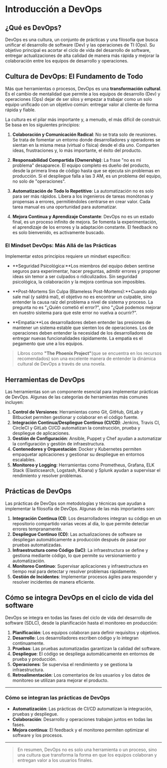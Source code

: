 # **Introducción a DevOps**

## **¿Qué es DevOps?**

DevOps es una cultura, un conjunto de prácticas y una filosofía que busca unificar el desarrollo de software (Dev) y las operaciones de TI (Ops). Su objetivo principal es acortar el ciclo de vida del desarrollo de software, entregar actualizaciones de alta calidad de manera más rápida y mejorar la colaboración entre los equipos de desarrollo y operaciones.

## **Cultura de DevOps: El Fundamento de Todo**

Más que herramientas o procesos, DevOps es una **transformación cultural**. Es el cambio de mentalidad que permite a los equipos de desarrollo (Dev) y operaciones (Ops) dejar de ser silos y empezar a trabajar como un solo equipo unificado con un objetivo común: entregar valor al cliente de forma rápida y fiable.

La cultura es el pilar más importante y, a menudo, el más difícil de construir. Se basa en los siguientes principios:

1. **Colaboración y Comunicación Radical**: No se trata solo de reuniones. Se trata de fomentar un entorno donde desarrolladores y operadores se sientan en la misma mesa (virtual o física) desde el día uno. Comparten ideas, frustraciones y, lo más importante, el éxito del producto.

2. **Responsabilidad Compartida (Ownership)**: La frase "no es mi problema" desaparece. El equipo completo es dueño del producto, desde la primera línea de código hasta que se ejecuta sin problemas en producción. Si el despliegue falla a las 3 AM, es un problema del equipo, no solo de "operaciones".

3. **Automatización de Todo lo Repetitivo**: La automatización no es solo para ser más rápidos. Libera a los ingenieros de tareas monótonas y propensas a errores, permitiéndoles centrarse en crear valor. Cada tarea manual es una oportunidad para automatizar.

4. **Mejora Continua y Aprendizaje Constante**: DevOps no es un estado final, es un proceso infinito de mejora. Se fomenta la experimentación, el aprendizaje de los errores y la adaptación constante. El feedback no es solo bienvenido, es activamente buscado.

### **El Mindset DevOps: Más Allá de las Prácticas**

Implementar estos principios requiere un mindset específico:

-   **Seguridad Psicológica:**Los miembros del equipo deben sentirse seguros para experimentar, hacer preguntas, admitir errores y proponer ideas sin temor a ser culpados o ridiculizados. Sin seguridad psicológica, la colaboración y la mejora continua son imposibles.

-   **Post-Mortems Sin Culpa (Blameless Post-Mortems):**Cuando algo sale mal (y saldrá mal), el objetivo no es encontrar un culpable, sino entender la causa raíz del problema a nivel de sistema y proceso. La pregunta no es "¿Quién cometió el error?", sino "¿Qué podemos mejorar en nuestro sistema para que este error no vuelva a ocurrir?".

-   **Empatía:**Los desarrolladores deben entender las presiones de mantener un sistema estable que sienten los de operaciones. Los de operaciones deben entender la necesidad de los desarrolladores de entregar nuevas funcionalidades rápidamente. La empatía es el pegamento que une a los equipos.

> Libros como **"The Phoenix Project"**(que se encuentra en los recursos recomendados) son una excelente manera de entender la dinámica cultural de DevOps a través de una novela.

## **Herramientas de DevOps**

Las herramientas son un componente esencial para implementar prácticas de DevOps. Algunas de las categorías de herramientas más comunes incluyen:

1. **Control de Versiones**: Herramientas como Git, GitHub, GitLab y Bitbucket permiten gestionar y colaborar en el código fuente.
2. **Integración Continua/Despliegue Continuo (CI/CD)**: Jenkins, Travis CI, CircleCI y GitLab CI/CD automatizan la construcción, prueba y despliegue de aplicaciones.
3. **Gestión de Configuración**: Ansible, Puppet y Chef ayudan a automatizar la configuración y gestión de infraestructura.
4. **Contenedores y Orquestación**: Docker y Kubernetes permiten empaquetar aplicaciones y gestionar su despliegue en entornos escalables.
5. **Monitoreo y Logging**: Herramientas como Prometheus, Grafana, ELK Stack (Elasticsearch, Logstash, Kibana) y Splunk ayudan a supervisar el rendimiento y resolver problemas.

## **Prácticas de DevOps**

Las prácticas de DevOps son metodologías y técnicas que ayudan a implementar la filosofía de DevOps. Algunas de las más importantes son:

1. **Integración Continua (CI)**: Los desarrolladores integran su código en un repositorio compartido varias veces al día, lo que permite detectar errores tempranamente.
2. **Despliegue Continuo (CD)**: Las actualizaciones de software se despliegan automáticamente a producción después de pasar por pruebas automatizadas.
3. **Infraestructura como Código (IaC)**: La infraestructura se define y gestiona mediante código, lo que permite su versionamiento y automatización.
4. **Monitoreo Continuo**: Supervisar aplicaciones y infraestructura en tiempo real para detectar y resolver problemas rápidamente.
5. **Gestión de Incidentes**: Implementar procesos ágiles para responder y resolver incidentes de manera eficiente.

## **Cómo se integra DevOps en el ciclo de vida del software**

DevOps se integra en todas las fases del ciclo de vida del desarrollo de software (SDLC), desde la planificación hasta el monitoreo en producción:

   1. **Planificación**: Los equipos colaboran para definir requisitos y objetivos.
   2. **Desarrollo**: Los desarrolladores escriben código y lo integran continuamente.
   3. **Pruebas**: Las pruebas automatizadas garantizan la calidad del software.
   4. **Despliegue**: El código se despliega automáticamente en entornos de prueba y producción.
   5. **Operaciones**: Se supervisa el rendimiento y se gestiona la infraestructura.
   6. **Retroalimentación**: Los comentarios de los usuarios y los datos de monitoreo se utilizan para mejorar el producto.

---

### **Cómo se integran las prácticas de DevOps**

- **Automatización**: Las prácticas de CI/CD automatizan la integración, pruebas y despliegue.
- **Colaboración**: Desarrollo y operaciones trabajan juntos en todas las fases.
- **Mejora continua**: El feedback y el monitoreo permiten optimizar el software y los procesos.

---

> En resumen, DevOps no es solo una herramienta o un proceso, sino una cultura que transforma la forma en que los equipos colaboran y entregan valor a los usuarios finales.
